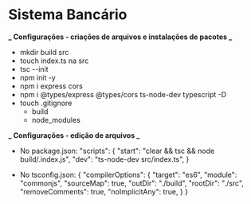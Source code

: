 # Sistema Bancário

**_ Configurações - criações de arquivos e instalações de pacotes _**

- mkdir build src
- touch index.ts na src
- tsc --init
- npm init -y
- npm i express cors
- npm i @types/express @types/cors ts-node-dev typescript -D
- touch .gitignore
  - build
  - node_modules

**_ Configurações - edição de arquivos _**

- No package.json:
  "scripts":
  {
  "start": "clear && tsc && node build/.index.js",
  "dev": "ts-node-dev src/index.ts",
  }

- No tsconfig.json:
  {
  "compilerOptions": {
  "target": "es6",
  "module": "commonjs",
  "sourceMap": true,
  "outDir": "./build",
  "rootDir": "./src",
  "removeComments": true,
  "noImplicitAny": true, }
  }

